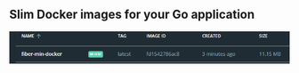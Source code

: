 ## Slim Docker images for your Go application

[![Product Name Screen Shot][product-screenshot]](https://example.com)

[product-screenshot]: img/ss.png
